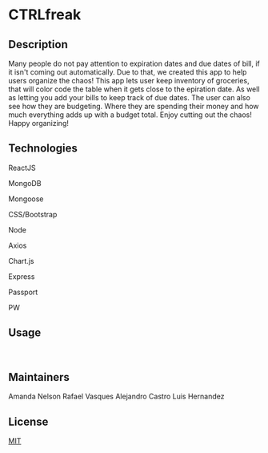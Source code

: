 # CTRLfreak

## Description
Many people do not pay attention to expiration dates and due dates of bill, if it isn't coming out automatically. Due to that, we created this app to help users organize the chaos! This app lets user keep inventory of groceries, that will color code the table when it gets close to the epiration date. As well as letting you add your bills to keep track of due dates. The user can also see how they are budgeting. Where they are spending their money and how much everything adds up with a budget total. Enjoy cutting out the chaos! Happy organizing! 



## Technologies

ReactJS

MongoDB

Mongoose

CSS/Bootstrap

Node

Axios

Chart.js

Express

Passport

PW

## Usage
![]()
![]()
![]()
![]()
![]()

## Maintainers
Amanda Nelson
Rafael Vasques
Alejandro Castro
Luis Hernandez

## License
[MIT](https://choosealicense.com/licenses/mit/)